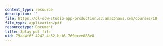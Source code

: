 ```yaml
---
content_type: resource
description: ''
file: https://ol-ocw-studio-app-production.s3.amazonaws.com/courses/18-03sc-differential-equations-fall-2011/79aa4f6342424a32beb5760ecee088e8_-0_vZ4t-q0I.pdf
file_type: application/pdf
resourcetype: Document
title: 3play pdf file
uid: 79aa4f63-4242-4a32-beb5-760ecee088e8
---
```

